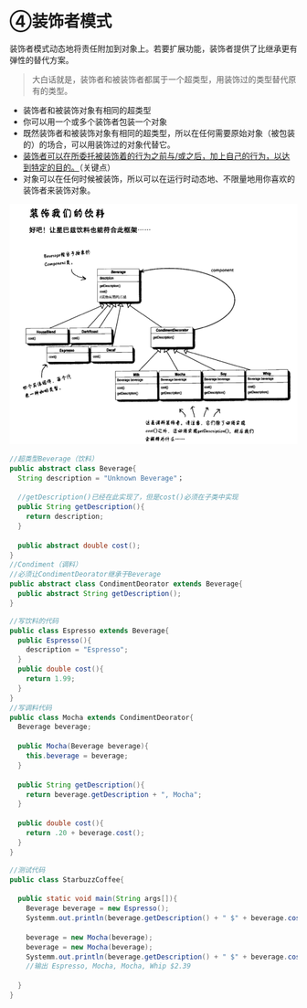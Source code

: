 # ④装饰者模式

装饰者模式动态地将责任附加到对象上。若要扩展功能，装饰者提供了比继承更有弹性的替代方案。

>   大白话就是，装饰者和被装饰者都属于一个超类型，用装饰过的类型替代原有的类型。

-   装饰者和被装饰对象有相同的超类型
-   你可以用一个或多个装饰者包装一个对象
-   既然装饰者和被装饰对象有相同的超类型，所以在任何需要原始对象（被包装的）的场合，可以用装饰过的对象代替它。
-   <u>装饰者可以在所委托被装饰着的行为之前与/或之后，加上自己的行为，以达到特定的目的。</u>（关键点）
-   对象可以在任何时候被装饰，所以可以在运行时动态地、不限量地用你喜欢的装饰者来装饰对象。



![](pic/5.png)

```java
//超类型Beverage（饮料）
public abstract class Beverage{
  String description = "Unknown Beverage"；
  
  //getDescription()已经在此实现了，但是cost()必须在子类中实现
  public String getDescription(){
    return description;
  }
  
  public abstract double cost();
}
//Condiment（调料）
//必须让CondimentDeorator继承于Beverage
public abstract class CondimentDeorator extends Beverage{
  public abstract String getDescription();
}
```

```java
//写饮料的代码
public class Espresso extends Beverage{
  public Espresso(){
    description = "Espresso";
  }
  public double cost(){
    return 1.99;
  }
}
//写调料代码
public class Mocha extends CondimentDeorator{
  Beverage beverage;
  
  public Mocha(Beverage beverage){
    this.beverage = beverage;
  }
  
  public String getDescription(){
    return beverage.getDescription + ", Mocha";
  }
  
  public double cost(){
    return .20 + beverage.cost();
  }
}
```

```java
//测试代码
public class StarbuzzCoffee{
  
  public static void main(String args[]){
    Beverage beverage = new Espresso();
    Systemm.out.println(beverage.getDescription() + " $" + beverage.cost());
    
    beverage = new Mocha(beverage);
    beverage = new Mocha(beverage);
    Systemm.out.println(beverage.getDescription() + " $" + beverage.cost());
    //输出 Espresso, Mocha, Mocha, Whip $2.39
    
  }
}
```



